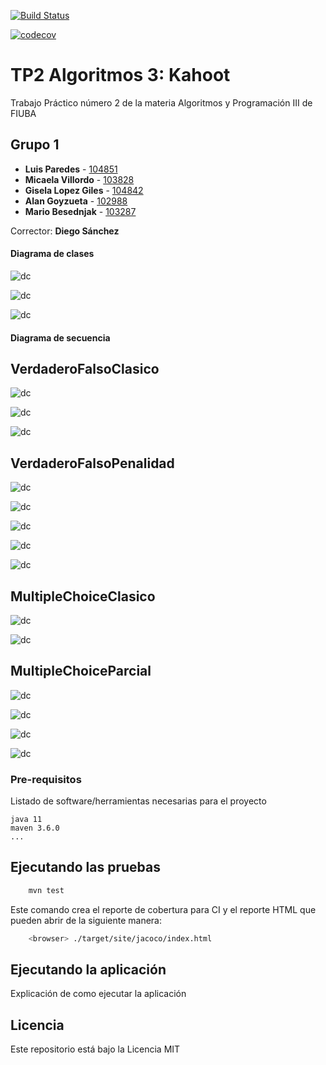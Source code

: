 [![Build Status](https://travis-ci.org/gylopezgiles/TP2.svg?branch=develop)](https://travis-ci.org/gylopezgiles/TP2)

[![codecov](https://codecov.io/gh/gylopezgiles/TP2/branch/develop/graph/badge.svg)](https://codecov.io/gh/gylopezgiles/TP2)



# TP2 Algoritmos 3: Kahoot

Trabajo Práctico número 2 de la materia Algoritmos y Programación III de FIUBA

## Grupo 1

* **Luis Paredes** - [104851](https://github.com/LuisParedes1)
* **Micaela Villordo** - [103828](https://github.com/micaelavillordo)
* **Gisela Lopez Giles** - [104842](https://github.com/gylopezgiles)
* **Alan Goyzueta** - [102988](https://github.com/AlanCristianGoyzueta)
* **Mario Besednjak** - [103287](https://github.com/besednjak)

Corrector: **Diego Sánchez**

#### Diagrama de clases

![dc](http://www.plantuml.com/plantuml/proxy?cache=no&src=https://raw.githubusercontent.com/gylopezgiles/TP2/develop/doc/Diagramas/Diagramas_Clase/partida/partida.plantuml)

![dc](http://www.plantuml.com/plantuml/proxy?cache=no&src=https://raw.githubusercontent.com/gylopezgiles/TP2/develop/doc/Diagramas/Diagramas_Clase/pregunta/pregunta.plantuml)

![dc](http://www.plantuml.com/plantuml/proxy?cache=no&src=https://raw.githubusercontent.com/gylopezgiles/TP2/develop/doc/Diagramas/Diagramas_Clase/modificable/modificable.plantuml)

#### Diagrama de secuencia

## VerdaderoFalsoClasico

![dc](http://www.plantuml.com/plantuml/proxy?cache=no&src=https://raw.githubusercontent.com/gylopezgiles/TP2/develop/doc/Diagramas/Diagramas_Secuencia/VerdaderoFalsoClasico/VerdaderoFalsoClasicoCreacion.plantuml)

![dc](http://www.plantuml.com/plantuml/proxy?cache=no&src=https://raw.githubusercontent.com/gylopezgiles/TP2/develop/doc/Diagramas/Diagramas_Secuencia/VerdaderoFalsoClasico/VerdaderoClasicoResponder.plantuml)

![dc](http://www.plantuml.com/plantuml/proxy?cache=no&src=https://raw.githubusercontent.com/gylopezgiles/TP2/develop/doc/Diagramas/Diagramas_Secuencia/VerdaderoFalsoClasico/VerdaderoFalsoClasicoCreacionError.plantuml)

## VerdaderoFalsoPenalidad

![dc](http://www.plantuml.com/plantuml/proxy?cache=no&src=https://raw.githubusercontent.com/gylopezgiles/TP2/develop/doc/Diagramas/Diagramas_Secuencia/VerdaderoFalsoPenalidad/CrearVerdaderoFalsoPenalidad.plantuml)

![dc](http://www.plantuml.com/plantuml/proxy?cache=no&src=https://raw.githubusercontent.com/gylopezgiles/TP2/develop/doc/Diagramas/Diagramas_Secuencia/VerdaderoFalsoPenalidad/CrearVerdaderoFalsoPenalidadError.plantuml)

![dc](http://www.plantuml.com/plantuml/proxy?cache=no&src=https://raw.githubusercontent.com/gylopezgiles/TP2/develop/doc/Diagramas/Diagramas_Secuencia/VerdaderoFalsoClasico/VerdaderoFalsoClasicoCreacionError.plantuml)

![dc](http://www.plantuml.com/plantuml/proxy?cache=no&src=https://raw.githubusercontent.com/gylopezgiles/TP2/develop/doc/Diagramas/Diagramas_Secuencia/VerdaderoFalsoConPenalidad/alResponderCorrectamenteDebeSumarUnPunto.plantuml)

![dc](http://www.plantuml.com/plantuml/proxy?cache=no&src=https://raw.githubusercontent.com/gylopezgiles/TP2/develop/doc/Diagramas/Diagramas_Secuencia/VerdaderoFalsoConPenalidad/alResponderIncorrectamenteDebeRestarUnPunto.plantuml)

## MultipleChoiceClasico

![dc](http://www.plantuml.com/plantuml/proxy?cache=no&src=https://raw.githubusercontent.com/gylopezgiles/TP2/develop/doc/Diagramas/Diagramas_Secuencia/MultipleChoiceClasico/MultipleChoiceClasicoCreacion.plantuml)

![dc](http://www.plantuml.com/plantuml/proxy?cache=no&src=https://raw.githubusercontent.com/gylopezgiles/TP2/develop/doc/Diagramas/Diagramas_Secuencia/MultipleChoiceClasico/MultipleChoiceClasicoCreacionError.plantuml)


## MultipleChoiceParcial

![dc](http://www.plantuml.com/plantuml/proxy?cache=no&src=https://raw.githubusercontent.com/gylopezgiles/TP2/develop/doc/Diagramas/Diagramas_Secuencia/MultiplieChoiceParcial/MultiplieChoiceParcialCreacion.plantuml)

![dc](http://www.plantuml.com/plantuml/proxy?cache=no&src=https://raw.githubusercontent.com/gylopezgiles/TP2/develop/doc/Diagramas/Diagramas_Secuencia/MultiplieChoiceParcial/MultipleChoiceParcialCreacionError.plantuml)

![dc](http://www.plantuml.com/plantuml/proxy?cache=no&src=https://raw.githubusercontent.com/gylopezgiles/TP2/develop/doc/Diagramas/Diagramas_Secuencia/MultiplieChoiceParcial/MultipleChoiceParcialSumaPuntosSegunCantOpcionesCorrectas.plantuml)

![dc](http://www.plantuml.com/plantuml/proxy?cache=no&src=https://raw.githubusercontent.com/gylopezgiles/TP2/develop/doc/Diagramas/Diagramas_Secuencia/MultiplieChoiceParcial/MultipleChoiceParcialNoSumaPuntosConOpcionIncorrectaSeleccionada.plantuml)

### Pre-requisitos

Listado de software/herramientas necesarias para el proyecto

```
java 11
maven 3.6.0
...
```

## Ejecutando las pruebas

```bash
    mvn test
```

Este comando crea el reporte de cobertura para CI y el reporte HTML que pueden abrir de la siguiente manera:

```bash
    <browser> ./target/site/jacoco/index.html
```

## Ejecutando la aplicación

Explicación de como ejecutar la aplicación

## Licencia

Este repositorio está bajo la Licencia MIT
